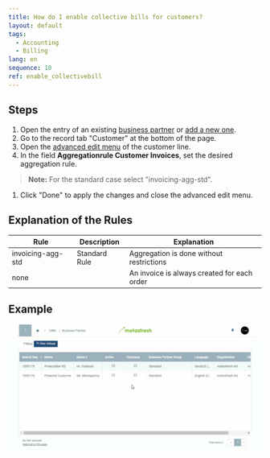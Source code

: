 ```yaml
---
title: How do I enable collective bills for customers?
layout: default
tags:
  - Accounting
  - Billing
lang: en
sequence: 10
ref: enable_collectivebill
---
```


## Steps
1. Open the entry of an existing [business partner](Menu) or [add a new one](New_Business_Partner).
1. Go to the record tab "Customer" at the bottom of the page.
1. Open the [advanced edit menu](Open_AdvancedEditTab) of the customer line.
1. In the field **Aggregationrule Customer Invoices**, set the desired aggregation rule.
 >**Note:** For the standard case select "invoicing-agg-std".

1. Click "Done" to apply the changes and close the advanced edit menu.

## Explanation of the Rules

| Rule | Description | Explanation |
|---|---|---|
| invoicing-agg-std | Standard Rule | Aggregation is done without restrictions |
| none | | An invoice is always created for each order |

## Example
![](assets/Enable_CollectiveBill.gif)
